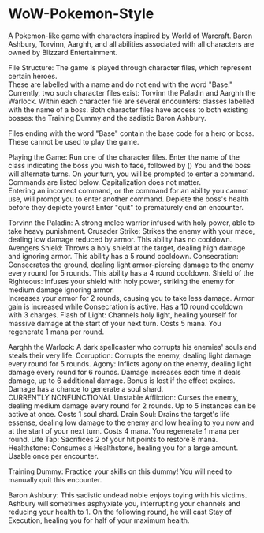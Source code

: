 ﻿# WoW-Pokemon-Style

A Pokemon-like game with characters inspired by World of Warcraft.
Baron Ashbury, Torvinn, Aarghh, and all abilities associated with all characters are owned by Blizzard Entertainment.

File Structure:
The game is played through character files, which represent certain heroes.  
These are labelled with a name and do not end with the word "Base."
Currently, two such character files exist: Torvinn the Paladin and Aarghh the Warlock.
Within each character file are several encounters: classes labelled with the name of a boss.
Both character files have access to both existing bosses: the Training Dummy and the sadistic Baron Ashbury.

Files ending with the word "Base" contain the base code for a hero or boss.
These cannot be used to play the game.

Playing the Game:
Run one of the character files.  Enter the name of the class indicating the boss you wish to face, followed by ()
You and the boss will alternate turns.  On your turn, you will be prompted to enter a command.  Commands are listed below.  Capitalization does not matter.  
Entering an incorrect command, or the command for an ability you cannot use, will prompt you to enter another command.
Deplete the boss's health before they deplete yours!
Enter "quit" to prematurely end an encounter.

Torvinn the Paladin:
A strong melee warrior infused with holy power, able to take heavy punishment.
Crusader Strike: Strikes the enemy with your mace, dealing low damage reduced by armor.  This ability has no cooldown.
Avengers Shield: Throws a holy shield at the target, dealing high damage and ignoring armor.  This ability has a 5 round cooldown.
Consecration: Consecrates the ground, dealing light armor-piercing damage to the enemy every round for 5 rounds. This ability has a 4 round cooldown.
Shield of the Righteous: Infuses your shield with holy power, striking the enemy for medium damage ignoring armor.  
   Increases your armor for 2 rounds, causing you to take less damage. Armor gain is increased while Consecration is active.  Has a 10 round cooldown with 3 charges.
Flash of Light: Channels holy light, healing yourself for massive damage at the start of your next turn.  Costs 5 mana. You regenerate 1 mana per round.

Aarghh the Warlock:
A dark spellcaster who corrupts his enemies' souls and steals their very life.
Corruption: Corrupts the enemy, dealing light damage every round for 5 rounds. 
Agony: Inflicts agony on the enemy, dealing light damage every round for 6 rounds. Damage increases each time it deals damage, up to 6 additional damage.
      Bonus is lost if the effect expires.  Damage has a chance to generate a soul shard.  
CURRENTLY NONFUNCTIONAL Unstable Affliction: Curses the enemy, dealing medium damage every round for 2 rounds.  Up to 5 instances can be active at once.  Costs 1 soul shard.
Drain Soul: Drains the target's life essense, dealing low damage to the enemy and low healing to you now and at the start of your next turn.  Costs 4 mana.  You regenerate 1 mana per round.
Life Tap: Sacrifices 2 of your hit points to restore 8 mana.
Healthstone: Consumes a Healthstone, healing you for a large amount.  Usable once per encounter.

Training Dummy:
Practice your skills on this dummy!  You will need to manually quit this encounter.

Baron Ashbury:
This sadistic undead noble enjoys toying with his victims.
Ashbury will sometimes asphyxiate you, interrupting your channels and reducing your health to 1.  On the following round, he will cast Stay of Execution, healing you for half of your maximum health.
